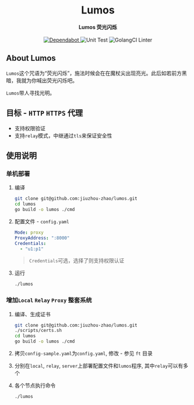 <h1 align="center">Lumos</h1>

<div align="center">
  <strong>
    Lumos 荧光闪烁
  </strong>
</div>
<br>

<div align="center">
  <a href="https://app.dependabot.com/accounts/jiuzhou-zhao/repos/315576886">
    <img src="https://api.dependabot.com/badges/status?host=github&repo=jiuzhou-zhao/lumos&identifier=315576886" alt="Dependabot">
  </a>
  <img src="https://github.com/jiuzhou-zhao/lumos/workflows/ut/badge.svg?branch=master&event=push" alt="Unit Test">
  <img src="https://github.com/jiuzhou-zhao/lumos/workflows/golangci-lint/badge.svg?branch=master&event=push" alt="GolangCI Linter">
</div>

## About Lumos

`Lumos`这个咒语为“荧光闪烁”，施法时候会在在魔杖尖出现亮光。此后如若前方黑暗，我就为你喊出荧光闪烁吧。 

`Lumos`带人寻找光明。

## 目标 - `HTTP` `HTTPS` 代理

* 支持权限验证
* 支持`relay`模式，中继通过`tls`来保证安全性

## 使用说明

### 单机部署

1. 编译
    ```bash
    git clone git@github.com:jiuzhou-zhao/lumos.git
    cd lumos
    go build -o lumos ./cmd
    ```
2. 配置文件 - `config.yaml`

    ```yml
    Mode: proxy
    ProxyAddress: ":8000"
    Credentials:
      - "u1:p1"
    ```
   > `Credentials`可选，选择了则支持权限认证
   >
  
3. 运行

    ```bash
    ./lumos
    ```
   
### 增加`Local` `Relay` `Proxy` 整套系统

1. 编译、生成证书
    ```bash
    git clone git@github.com:jiuzhou-zhao/lumos.git
    ./scripts/certs.sh
    cd lumos
    go build -o lumos ./cmd
    ```
   
2. 拷贝`config-sample.yaml`为`config.yaml`, 修改 - 参见 `ft` 目录
3. 分别在`local`, `relay`, `server`上部署配置文件和`lumos`程序, 其中`relay`可以有多个
4. 各个节点执行命令
    ```bash
    ./lumos
    ```

